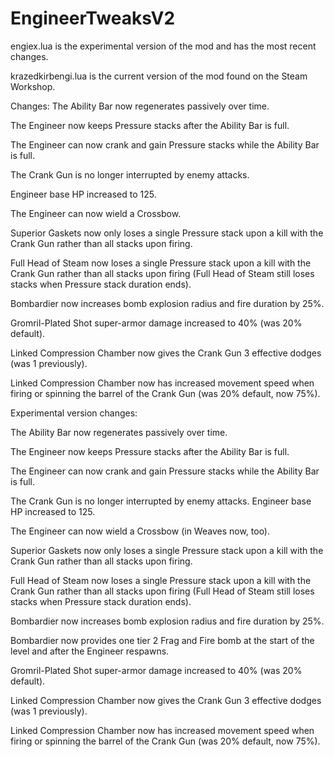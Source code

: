 # EngineerTweaksV2

engiex.lua is the experimental version of the mod and has the most recent changes.

krazedkirbengi.lua is the current version of the mod found on the Steam Workshop.

Changes:
The Ability Bar now regenerates passively over time.

The Engineer now keeps Pressure stacks after the Ability Bar is full.

The Engineer can now crank and gain Pressure stacks while the Ability Bar is full.

The Crank Gun is no longer interrupted by enemy attacks.

Engineer base HP increased to 125.

The Engineer can now wield a Crossbow.

Superior Gaskets now only loses a single Pressure stack upon a kill with the Crank Gun rather than all stacks upon firing.

Full Head of Steam now loses a single Pressure stack upon a kill with the Crank Gun rather than all stacks upon firing (Full Head of Steam still loses stacks when Pressure stack duration ends).

Bombardier now increases bomb explosion radius and fire duration by 25%.

Gromril-Plated Shot super-armor damage increased to 40% (was 20% default).

Linked Compression Chamber now gives the Crank Gun 3 effective dodges (was 1 previously).

Linked Compression Chamber now has increased movement speed when firing or spinning the barrel of the Crank Gun (was 20% default, now 75%).

Experimental version changes:

The Ability Bar now regenerates passively over time.

The Engineer now keeps Pressure stacks after the Ability Bar is full.

The Engineer can now crank and gain Pressure stacks while the Ability Bar is full.

The Crank Gun is no longer interrupted by enemy attacks.
Engineer base HP increased to 125.

The Engineer can now wield a Crossbow (in Weaves now, too).

Superior Gaskets now only loses a single Pressure stack upon a kill with the Crank Gun rather than all stacks upon firing.

Full Head of Steam now loses a single Pressure stack upon a kill with the Crank Gun rather than all stacks upon firing (Full Head of Steam still loses stacks when Pressure stack duration ends).

Bombardier now increases bomb explosion radius and fire duration by 25%.

Bombardier now provides one tier 2 Frag and Fire bomb at the start of the level and after the Engineer respawns.

Gromril-Plated Shot super-armor damage increased to 40% (was 20% default).

Linked Compression Chamber now gives the Crank Gun 3 effective dodges (was 1 previously).

Linked Compression Chamber now has increased movement speed when firing or spinning the barrel of the Crank Gun (was 20% default, now 75%).
